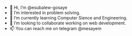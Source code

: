 - 👋 Hi, I’m @esubalew-gosaye
- 👀 I’m interested in problem solving.
- 🌱 I’m currently learning Computer Sience and Engineering.
- 💞️ I’m looking to collaborate working on web development.
- 📫 You can reach me on telegram @mesayem

<!---
esubalew-gosaye/esubalew-gosaye is a ✨ special ✨ repository because its `README.md` (this file) appears on your GitHub profile.
You can click the Preview link to take a look at your changes.
--->

